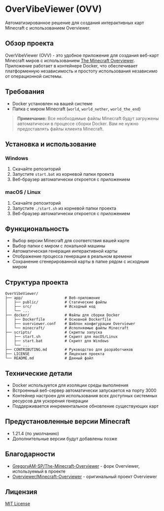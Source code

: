 # OverVibeViewer (OVV)

Автоматизированное решение для создания интерактивных карт Minecraft с использованием Overviewer.

## Обзор проекта

OverVibeViewer (OVV) - это удобное приложение для создания веб-карт Minecraft миров с использованием [The Minecraft Overviewer](https://github.com/GregoryAM-SP/The-Minecraft-Overviewer). Приложение работает в контейнере Docker, что обеспечивает платформенную независимость и простоту использования независимо от операционной системы.

## Требования

- Docker установлен на вашей системе
- Папка с миром Minecraft (`world`, `world_nether`, `world_the_end`)

> **Примечание:** Все необходимые файлы Minecraft будут загружены автоматически в процессе сборки Docker. Вам не нужно предоставлять файлы клиента Minecraft.

## Установка и использование

### Windows

1. Скачайте репозиторий
2. Запустите `start.bat` из корневой папки проекта
3. Веб-браузер автоматически откроется с приложением

### macOS / Linux

1. Скачайте репозиторий
2. Запустите `./start.sh` из корневой папки проекта
3. Веб-браузер автоматически откроется с приложением

## Функциональность

- Выбор версии Minecraft для соответствия вашей карте
- Выбор папки с миром с локальной машины
- Автоматическая генерация интерактивной карты
- Отображение процесса генерации в реальном времени
- Сохранение сгенерированной карты в папке рядом с исходным миром

## Структура проекта

```
OverVibeViewer/
├── app/                   # Веб-приложение
│   ├── public/            # Статические файлы
│   ├── src/               # Исходный код
│   └── ...
├── docker/                # Файлы для сборки Docker
│   ├── Dockerfile         # Основной Dockerfile
│   ├── overviewer.conf    # Шаблон конфигурации Overviewer 
│   └── minecraft/         # Исполняемые файлы Minecraft
├── scripts/               # Скрипты запуска
│   ├── start.sh           # Скрипт для macOS/Linux
│   ├── start.bat          # Скрипт для Windows
│   └── ...
├── CONTRIBUTING.md        # Руководство для разработчиков
├── LICENSE                # Лицензия проекта
└── README.md              # Данный файл
```

## Технические детали

- Docker используется для изоляции среды выполнения
- Встроенный веб-сервер автоматически запускается на порту 3000
- Контейнер настроен для использования всех доступных системных ресурсов для ускорения генерации
- Поддерживается инкрементальное обновление существующих карт

## Предустановленные версии Minecraft

- 1.21.4 (по умолчанию)
- Дополнительные версии будут добавлены позже

## Благодарности

- [GregoryAM-SP/The-Minecraft-Overviewer](https://github.com/GregoryAM-SP/The-Minecraft-Overviewer) - форк Overviewer, используемый в проекте
- [Overviewer/Minecraft-Overviewer](https://github.com/overviewer/Minecraft-Overviewer) - оригинальный проект Overviewer

## Лицензия

[MIT License](LICENSE)